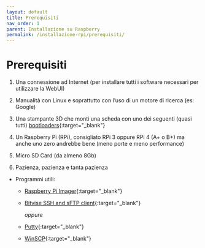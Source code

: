 ```yaml
---
layout: default
title: Prerequisiti
nav_order: 1
parent: Installazione su Raspberry
permalink: /installazione-rpi/prerequisiti/
---
```


# Prerequisiti

1. Una connessione ad Internet (per installare tutti i software necessari per utilizzare la WebUI)

1. Manualità con Linux e soprattutto con l’uso di un motore di ricerca (es: Google)

1. Una stampante 3D che monti una scheda con uno dei seguenti (quasi tutti) [bootloaders](https://github.com/KevinOConnor/klipper/blob/master/docs/Bootloaders.md){:target="_blank"}

1. Un Raspberry Pi (RPi), consigliato RPi 3 oppure RPi 4 (A+ o B+) ma anche uno zero andrebbe bene (meno porte e meno performance)

1. Micro SD Card (da almeno 8Gb)

1. Pazienza, pazienza e tanta pazienza

* Programmi utili:
  * [Raspberry Pi Imager](https://www.raspberrypi.org/software/){:target="_blank"}
  * [Bitvise SSH and sFTP client](https://www.bitvise.com/ssh-client-download){:target="_blank"}

     _oppure_

  * [Putty](https://www.chiark.greenend.org.uk/~sgtatham/putty/latest.html){:target="_blank"}
  * [WinSCP](https://winscp.net/eng/download.php){:target="_blank"}
